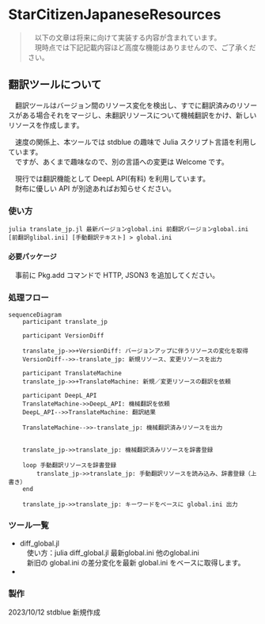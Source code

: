 # StarCitizenJapaneseResources

>　以下の文章は将来に向けて実装する内容が含まれています。  
>　現時点では下記記載内容ほど高度な機能はありませんので、ご了承ください。

## 翻訳ツールについて

　翻訳ツールはバージョン間のリソース変化を検出し、すでに翻訳済みのリソースがある場合それをマージし、未翻訳リソースについて機械翻訳をかけ、新しいリソースを作成します。

　速度の関係上、本ツールでは stdblue の趣味で Julia スクリプト言語を利用しています。  
　ですが、あくまで趣味なので、別の言語への変更は Welcome です。  

　現行では翻訳機能として DeepL API(有料) を利用しています。  
　財布に優しい API が別途あればお知らせください。  

### 使い方

```[Julia]
julia translate_jp.jl 最新バージョンglobal.ini 前翻訳バージョンglobal.ini [前翻訳glibal.ini] [手動翻訳テキスト] > global.ini
```

#### 必要パッケージ

　事前に Pkg.add コマンドで HTTP, JSON3 を追加してください。


### 処理フロー

```mermaid
sequenceDiagram
    participant translate_jp

    participant VersionDiff

    translate_jp->>+VersionDiff: バージョンアップに伴うリソースの変化を取得
    VersionDiff-->>-translate_jp: 新規リソース、変更リソースを出力

    participant TranslateMachine
    translate_jp->>+TranslateMachine: 新規／変更リソースの翻訳を依頼
 
    participant DeepL_API
    TranslateMachine->>DeepL_API: 機械翻訳を依頼
    DeepL_API-->>TranslateMachine: 翻訳結果

    TranslateMachine-->>-translate_jp: 機械翻訳済みリソースを出力


    translate_jp->>translate_jp: 機械翻訳済みリソースを辞書登録

    loop 手動翻訳リソースを辞書登録
        translate_jp->>translate_jp: 手動翻訳リソースを読み込み、辞書登録（上書き）
    end

    translate_jp->>translate_jp: キーワードをベースに global.ini 出力

```

### ツール一覧

- diff_global.jl  
　使い方：julia diff_global.jl 最新global.ini 他のglobal.ini  
　新旧の global.ini の差分変化を最新 global.ini をベースに取得します。  
- 


### 製作

2023/10/12 stdblue 新規作成

